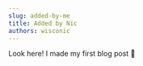 ```yaml
---
slug: added-by-me
title: Added by Nic
authors: wisconic
---
```


Look here!  I made my first blog post :vulcan_salute: